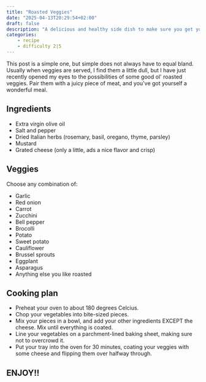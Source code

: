 ```yaml
---
title: "Roasted Veggies"
date: "2025-04-13T20:29:54+02:00"
draft: false
description: "A delicious and healthy side dish to make sure you get yo' greens"
categories: 
    - recipe
    - difficulty 2|5
---
```


This post is a simple one, but simple does not always have to equal bland. Usually when veggies are served, I find them a little dull, but I have just recently opened my eyes to the possibilities of some good ol' roasted veggies. Pair them with a juicy piece of meat, and you've got yourself a wonderful meal. 

## Ingredients
- Extra virgin olive oil
- Salt and pepper
- Dried Italian herbs (rosemary, basil, oregano, thyme, parsley)
- Mustard
- Grated cheese (only a little, ads a nice flavor and crisp)

## Veggies
Choose any combination of: 
- Garlic
- Red onion
- Carrot
- Zucchini
- Bell pepper
- Brocolli
- Potato
- Sweet potato
- Cauliflower
- Brussel sprouts
- Eggplant
- Asparagus
- Anything else you like roasted

## Cooking plan
- Preheat your oven to about 180 degrees Celcius.
- Chop your vegetables into bite-sized pieces. 
- Mix your pieces in a bowl, and add your other ingredients EXCEPT the cheese. Mix until everything is coated. 
- Line your vegetables on a parchment-lined baking sheet, making sure not to overcrowd it. 
- Put your tray into the oven for 30 minutes, coating your veggies with some cheese and flipping them over halfway through. 

## ENJOY!!

